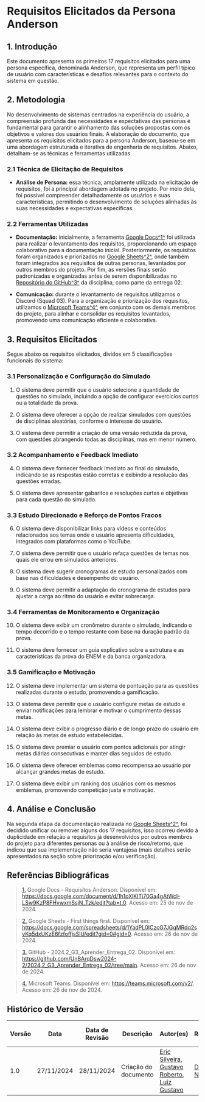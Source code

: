 # Requisitos Elicitados da Persona Anderson

## 1. Introdução

Este documento apresenta os primeiros 17 requisitos elicitados para uma persona específica, denominada Anderson, que representa um perfil típico de usuário com características e desafios relevantes para o contexto do sistema em questão.

## 2. Metodologia

No desenvolvimento de sistemas centrados na experiência do usuário, a compreensão profunda das necessidades e expectativas das personas é fundamental para garantir o alinhamento das soluções propostas com os objetivos e valores dos usuários finais. A elaboração do documento, que apresenta os requisitos elicitados para a persona Anderson, baseou-se em uma abordagem estruturada e iterativa de engenharia de requisitos. Abaixo, detalham-se as técnicas e ferramentas utilizadas.

### 2.1 Técnica de Elicitação de Requisitos

- **Análise de Persona:** essa técnica, amplamente utilizada na elicitação de requisitos, foi a principal abordagem adotada no projeto. Por meio dela, foi possível compreender detalhadamente os usuários e suas características, permitindo o desenvolvimento de soluções alinhadas às suas necessidades e expectativas específicas.

### 2.2 Ferramentas Utilizadas

- **Documentação:** inicialmente, a ferramenta [Google Docs](https://docs.google.com/document/d/1h1pXlKITi70Ga4gAtWcI-LSw9KzP8FHvwxmSsjN_Tzk/edit?tab=t.0)<a id="anchor_1" href="#REF1">^1^</a> foi utilizada para realizar o levantamento dos requisitos, proporcionando um espaço colaborativo para a documentação inicial. Posteriormente, os requisitos foram organizados e priorizados no [Google Sheets](https://docs.google.com/spreadsheets/d/1YadPL0ICzcG7JGqMRdq2svKq5dxUKzE6fzfoffjsSlU/edit?gid=0#gid=0)<a id="anchor_2" href="#REF2">^2^</a>, onde também foram integrados aos requisitos de outras personas, levantados por outros membros do projeto. Por fim, as versões finais serão padronizadas e organizadas antes de serem disponibilizadas no [Repositório do GitHub](https://github.com/UnBArqDsw2024-2/2024.2_G3_Aprender_Entrega_02/tree/main)<a id="anchor_3" href="#REF3">^3^</a> da disciplina, como parte da entrega 02.

- **Comunicação:** durante o levantamento de requisitos utilizamos o Discord (Squad 03). Para a organização e priorização dos requisitos, utilizamos o [Microsoft Teams](https://teams.microsoft.com/v2/)<a id="anchor_4" href="#REF4">^4^</a>, em conjunto com os demais membros do projeto, para alinhar e consolidar os requisitos levantados, promovendo uma comunicação eficiente e colaborativa.

## 3. Requisitos Elicitados

Segue abaixo os requisitos elicitados, dividos em 5 classificações funcionais do sistema:

### 3.1 Personalização e Configuração do Simulado

1. O sistema deve permitir que o usuário selecione a quantidade de questões no simulado, incluindo a opção de configurar exercícios curtos ou a totalidade da prova.

2. O sistema deve oferecer a opção de realizar simulados com questões de disciplinas aleatórias, conforme o interesse do usuário.

3. O sistema deve permitir a criação de uma versão reduzida da prova, com questões abrangendo todas as disciplinas, mas em menor número.

### 3.2 Acompanhamento e Feedback Imediato

4. O sistema deve fornecer feedback imediato ao final do simulado, indicando se as respostas estão corretas e exibindo a resolução das questões erradas.

5. O sistema deve apresentar gabaritos e resoluções curtas e objetivas para cada questão do simulado.

### 3.3 Estudo Direcionado e Reforço de Pontos Fracos

6. O sistema deve disponibilizar links para vídeos e conteúdos relacionados aos temas onde o usuário apresenta dificuldades, integrados com plataformas como o YouTube.

7. O sistema deve permitir que o usuário refaça questões de temas nos quais ele errou em simulados anteriores.

8. O sistema deve sugerir cronogramas de estudo personalizados com base nas dificuldades e desempenho do usuário.

9. O sistema deve permitir a adaptação do cronograma de estudos para ajustar a carga ao ritmo do usuário e evitar sobrecarga.

### 3.4 Ferramentas de Monitoramento e Organização

10. O sistema deve exibir um cronômetro durante o simulado, indicando o tempo decorrido e o tempo restante com base na duração padrão da prova.

11. O sistema deve fornecer um guia explicativo sobre a estrutura e as características da prova do ENEM e da banca organizadora.

### 3.5 Gamificação e Motivação

12. O sistema deve implementar um sistema de pontuação para as questões realizadas durante o estudo, promovendo a gamificação.

13. O sistema deve permitir que o usuário configure metas de estudo e enviar notificações para lembrar e motivar o cumprimento dessas metas.

14. O sistema deve exibir o progresso diário e de longo prazo do usuário em relação às metas de estudo estabelecidas.

15. O sistema deve premiar o usuário com pontos adicionais por atingir metas diárias consecutivas e manter dias seguidos de estudo.

16. O sistema deve oferecer emblemas como recompensa ao usuário por alcançar grandes metas de estudo.

17. O sistema deve exibir um ranking dos usuários com os mesmos emblemas, promovendo competição justa e motivação.

## 4. Análise e Conclusão

Na segunda etapa da documentação realizada no [Google Sheets](https://docs.google.com/spreadsheets/d/1YadPL0ICzcG7JGqMRdq2svKq5dxUKzE6fzfoffjsSlU/edit?gid=0#gid=0)<a id="anchor_2" href="#REF2">^2^</a>, foi decidido unificar ou remover alguns dos 17 requisitos, isso ocorreu devido à duplicidade em relação a requisitos já desenvolvidos por outros membros do projeto para diferentes personas ou à análise de risco/retorno, que indicou que sua implementação não seria vantajosa (mais detalhes serão apresentados na seção sobre priorização e/ou verificação). 

## Referências Bibliográficas

> <a id="REF1" href="#anchor_1">1.</a> Google Docs - Requisitos Anderson. Disponível em: <https://docs.google.com/document/d/1h1pXlKITi70Ga4gAtWcI-LSw9KzP8FHvwxmSsjN_Tzk/edit?tab=t.0>. Acesso em: 25 de nov de 2024.

> <a id="REF2" href="#anchor_2">2.</a> Google Sheets - First things first. Disponível em: <https://docs.google.com/spreadsheets/d/1YadPL0ICzcG7JGqMRdq2svKq5dxUKzE6fzfoffjsSlU/edit?gid=0#gid=0>. Acesso em: 26 de nov de 2024.

> <a id="REF3" href="#anchor_3">3.</a> GitHub - 2024.2_G3_Aprender_Entrega_02. Disponível em: <https://github.com/UnBArqDsw2024-2/2024.2_G3_Aprender_Entrega_02/tree/main>. Acesso em: 26 de nov de 2024.

> <a id="REF4" href="#anchor_4">4.</a> Microsoft Teams. Disponível em: <https://teams.microsoft.com/v2/>. Acesso em: 26 de nov de 2024.

## Histórico de Versão

| Versão | Data | Data de Revisão | Descrição | Autor(es) | Revisor(es) | Detalhes da revisão |
| ------ | -------- | -------- | ----------------- | ------------------------- | ------------------------- | ------------------------- |
| 1.0 | 27/11/2024 | 28/11/2024 | Criação do documento | [Eric Silveira](https://github.com/ericbky), [Gustavo Roberto](https://github.com/gusrberto), [Luiz Gustavo](https://github.com/LuizGust4vo) | [Danilo Naves](https://github.comDaniloNavesS) | [#8](https://github.com/UnBArqDsw2024-2/2024.2_G3_Aprender_Entrega_02/pull/8) |